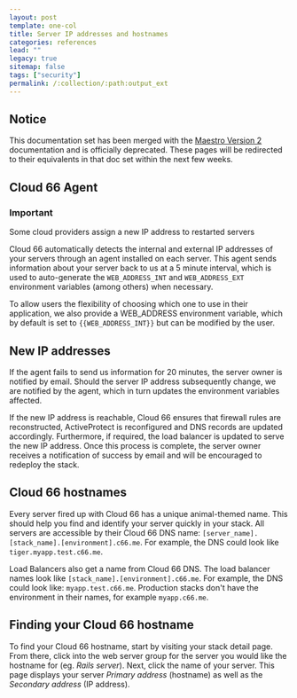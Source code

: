 ```yaml
---
layout: post
template: one-col
title: Server IP addresses and hostnames
categories: references
lead: ""
legacy: true
sitemap: false
tags: ["security"]
permalink: /:collection/:path:output_ext
---
```


## Notice
<div class="notice notice-warning"><p>This documentation set has been merged with the <a href="/maestro/">Maestro Version 2</a> documentation and is officially deprecated. These pages will be redirected to their equivalents in that doc set within the next few weeks.</p></div>



## Cloud 66 Agent



### Important

Some cloud providers assign a new IP address to restarted servers


Cloud 66 automatically detects the internal and external IP addresses of your servers through an agent installed on each server. This agent sends information about your server back to us at a 5 minute interval, which is used to auto-generate the `WEB_ADDRESS_INT` and `WEB_ADDRESS_EXT` environment variables (among others) when necessary.

To allow users the flexibility of choosing which one to use in their application, we also provide a WEB_ADDRESS environment variable, which by default is set to `{{WEB_ADDRESS_INT}}` but can be modified by the user.


## New IP addresses

If the agent fails to send us information for 20 minutes, the server owner is notified by email. Should the server IP address subsequently change, we are notified by the agent, which in turn updates the environment variables affected.

If the new IP address is reachable, Cloud 66 ensures that firewall rules are reconstructed, ActiveProtect is reconfigured and DNS records are updated accordingly. Furthermore, if required, the load balancer is updated to serve the new IP address. Once this process is complete, the server owner receives a notification of success by email and will be encouraged to redeploy the stack.


## Cloud 66 hostnames

Every server fired up with Cloud 66 has a unique animal-themed name. This should help you find and identify your server quickly in your stack. All servers are accessible by their Cloud 66 DNS name: `[server_name].[stack_name].[environment].c66.me`. For example, the DNS could look like `tiger.myapp.test.c66.me`.

Load Balancers also get a name from Cloud 66 DNS. The load balancer names look like `[stack_name].[environment].c66.me`. For example, the DNS could look like: `myapp.test.c66.me`. Production stacks don't have the environment in their names, for example `myapp.c66.me`.


## Finding your Cloud 66 hostname

To find your Cloud 66 hostname, start by visiting your stack detail page. From there, click into the web server group for the server you would like the hostname for (eg. _Rails server_). Next, click the name of your server. This page displays your server _Primary address_ (hostname) as well as the _Secondary address_ (IP address).

